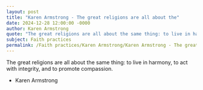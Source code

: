 ```yaml
---
layout: post
title: "Karen Armstrong - The great religions are all about the"
date: 2024-12-28 12:00:00 -0000
author: Karen Armstrong
quote: "The great religions are all about the same thing: to live in harmony, to act with integrity, and to promote compassion."
subject: Faith practices
permalink: /Faith practices/Karen Armstrong/Karen Armstrong - The great religions are all about the
---
```


The great religions are all about the same thing: to live in harmony, to act with integrity, and to promote compassion.

- Karen Armstrong
